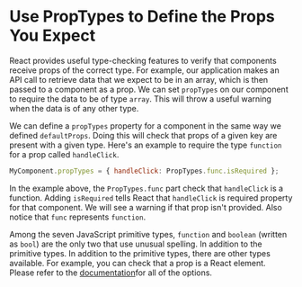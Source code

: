 # Use PropTypes to Define the Props You Expect
React provides useful type-checking features to verify that components receive props of the correct type. For example, our application makes an API call to retrieve data that we expect to be in an array, which is then passed to a component as a prop. We can set `propTypes` on our component to require the data to be of type `array`. This will throw a useful warning when the data is of any other type.

We can define a `propTypes` property for a component in the same way we defined `defaultProps`. Doing this will check that props of a given key are present with a given type. Here's an example to require the type `function` for a prop called `handleClick`.

```jsx
MyComponent.propTypes = { handleClick: PropTypes.func.isRequired };
```

In the example above, the `PropTypes.func` part check that `handleClick` is a function. Adding `isRequired` tells React that `handleClick` is required property for that component. We will see a warning if that prop isn't provided. Also notice that `func` represents `function`. 

Among the seven JavaScript primitive types, `function` and `boolean` (written as `bool`) are the only two that use unusual spelling. In addition to the primitive types.  In addition to the primitive types, there are other types available. For example, you can check that a prop is a React element. Please refer to the [documentation](https://reactjs.org/docs/typechecking-with-proptypes.html#proptypes)for all of the options.

